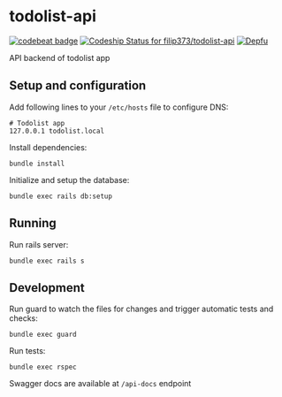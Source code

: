 # todolist-api

[![codebeat badge](https://codebeat.co/badges/0a6320ea-c3a8-4d20-a94d-af96e8d68d4b)](https://codebeat.co/projects/github-com-filip373-todolist-api-dev)
[ ![Codeship Status for filip373/todolist-api](https://app.codeship.com/projects/3d2eb010-e6b3-0135-399f-7e29242a5208/status?branch=dev)](https://app.codeship.com/projects/269369)
[![Depfu](https://badges.depfu.com/badges/7db8d930e4f822c9016113c0204d7cda/overview.svg)](https://depfu.com/github/filip373/todolist-api)

API backend of todolist app

## Setup and configuration
Add following lines to your `/etc/hosts` file to configure DNS:

```
# Todolist app
127.0.0.1 todolist.local
```

Install dependencies:

`bundle install`

Initialize and setup the database:

`bundle exec rails db:setup`

## Running
Run rails server:

`bundle exec rails s`

## Development
Run guard to watch the files for changes and trigger automatic tests and checks:

`bundle exec guard`

Run tests:

`bundle exec rspec`

Swagger docs are available at `/api-docs` endpoint
